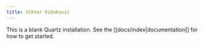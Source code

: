 ```yaml
---
title: Viktor Vidaković
---
```


This is a blank Quartz installation.
See the [[docs/index|documentation]] for how to get started.
